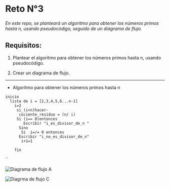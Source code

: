 # Reto N°3
###### <p> En este repo, se planteará un algoritmo para obtener los números primos hasta n, usando pseudocódigo, seguido de un diagrama de flujo.

## Requisitos:
1.  Plantear el algoritmo para obtener los números primos hasta n, usando pseudocódigo.

2.  Crear un diagrama de flujo.


------------
- Algoritmo para obtener los números primos hasta n
```pseudocode
inicio
  lista de i = [2,3,4,5,6...n-1]      
	i=2
	 si_(i<n)hacer-
	  cociente_residuo = (n/ i)
     Si (i== 0)entonces
        Escribir "i_es_divisor_de_n "
      Sino
       Si  i=/= 0 entonces
      Escribir "i_no_es_divisor_de_n"
       i+1=1
       
    fin
```
``


![Diagrama de flujo A](https://github.com/user-attachments/assets/894efeee-22ef-4000-83c6-91523f5474a5)

![Diagrma de flujo C](https://github.com/user-attachments/assets/5b1ea254-a916-4d63-9938-ca604a459b33)




